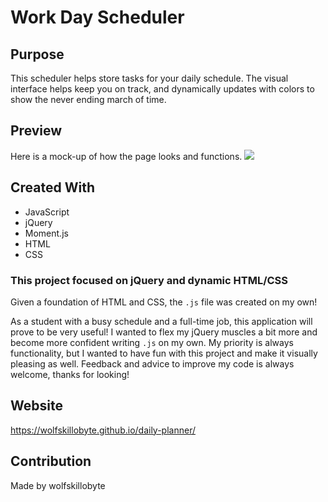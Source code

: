 # Work Day Scheduler

## Purpose
This scheduler helps store tasks for your daily schedule. The visual interface helps keep you on track, and dynamically updates with colors to show the never ending march of time. 

## Preview
Here is a mock-up of how the page looks and functions.
<img src="assets\workit.gif"></img>

## Created With
* JavaScript
* jQuery
* Moment.js
* HTML
* CSS

### This project focused on jQuery and dynamic HTML/CSS 
Given a foundation of HTML and CSS, the ```.js``` file was created on my own!

As a student with a busy schedule and a full-time job, this application will prove to be very useful! I wanted to flex my jQuery muscles a bit more and become more confident writing ```.js``` on my own. My priority is always functionality, but I wanted to have fun with this project and make it visually pleasing as well. Feedback and advice to improve my code is always welcome, thanks for looking!

## Website
https://wolfskillobyte.github.io/daily-planner/

## Contribution
Made by wolfskillobyte
